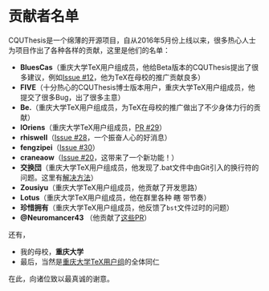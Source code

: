 # 贡献者名单

CQUThesis是一个绵薄的开源项目，自从2016年5月份上线以来，很多热心人士为项目作出了各种各样的贡献，这里是他们的名单：

* **BluesCas**（重庆大学TeX用户组成员，他给Beta版本的CQUThesis提出了很多建议，例如[Issue #12](https://github.com/nanmu42/CQUThesis/issues/12)，他为TeX在母校的推广贡献良多）
* **FIVE**（十分热心的CQUThesis博士版本用户，重庆大学TeX用户组成员，他提交了很多Bug，出了很多主意）
* **Be.**（重庆大学TeX用户组成员，为TeX在母校的推广做出了不少身体力行的贡献）
* **IOriens**（重庆大学TeX用户组成员，[PR #29](https://github.com/nanmu42/CQUThesis/pull/29)）
* **rhiswell**（[Issue #28](https://github.com/nanmu42/CQUThesis/issues/28)，一个振奋人心的好消息）
* **fengzipei**（[Issue #30](https://github.com/nanmu42/CQUThesis/issues/30)）
* **craneaow**（[Issue #20](https://github.com/nanmu42/CQUThesis/issues/20)，这带来了一个新功能！）
* **交换団**（重庆大学TeX用户组成员，他发现了.bat文件中由Git引入的换行符的问题。这里有[解决方法](https://stackoverflow.com/questions/19551037/git-how-to-keep-crlf-endings-for-specific-files-only)）
* **Zousiyu**（重庆大学TeX用户组成员，他贡献了开发思路）
* **Lotus**（重庆大学TeX用户组成员，他在群里各种 ~~瞎~~ 带节奏）
* **珍惜拥有**（重庆大学TeX用户组成员，他反馈了`bst`文件过时的问题）
* **@Neuromancer43** （他贡献了[这些PR](https://github.com/nanmu42/CQUThesis/pulls?q=is%3Apr+author%3ANeuromancer43)）

还有，
* 我的母校，**重庆大学**
* 最后，当然是[重庆大学TeX用户组](http://jq.qq.com/?_wv=1027&k=2HvYu95)的全体同仁

在此，向诸位致以最真诚的谢意。